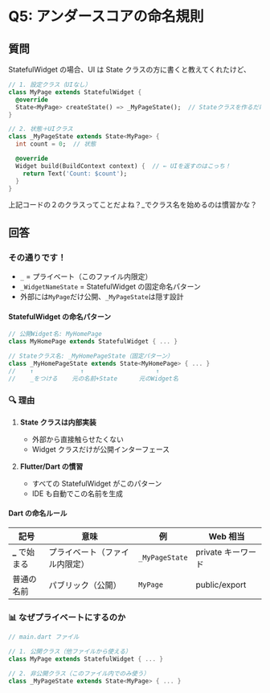 # Q5: アンダースコアの命名規則

## 質問

StatefulWidget の場合、UI は State クラスの方に書くと教えてくれたけど、

```dart
// 1. 設定クラス（UIなし）
class MyPage extends StatefulWidget {
  @override
  State<MyPage> createState() => _MyPageState();  // Stateクラスを作るだけ
}

// 2. 状態＋UIクラス
class _MyPageState extends State<MyPage> {
  int count = 0;  // 状態

  @override
  Widget build(BuildContext context) {  // ← UIを返すのはこっち！
    return Text('Count: $count');
  }
}
```

上記コードの２のクラスってことだよね？\_でクラス名を始めるのは慣習かな？

## 回答

### その通りです！

- `_` = プライベート（このファイル内限定）
- `_WidgetNameState` = StatefulWidget の固定命名パターン
- 外部には`MyPage`だけ公開、`_MyPageState`は隠す設計

#### StatefulWidget の命名パターン

```dart
// 公開Widget名: MyHomePage
class MyHomePage extends StatefulWidget { ... }

// Stateクラス名: _MyHomePageState（固定パターン）
class _MyHomePageState extends State<MyHomePage> { ... }
//    ↑             ↑                    ↑
//    _をつける    元の名前+State      元のWidget名
```

### 🔍 理由

1. **State クラスは内部実装**

   - 外部から直接触らせたくない
   - Widget クラスだけが公開インターフェース

2. **Flutter/Dart の慣習**
   - すべての StatefulWidget がこのパターン
   - IDE も自動でこの名前を生成

#### Dart の命名ルール

| 記号            | 意味                           | 例             | Web 相当           |
| --------------- | ------------------------------ | -------------- | ------------------ |
| **\_** で始まる | プライベート（ファイル内限定） | `_MyPageState` | private キーワード |
| 普通の名前      | パブリック（公開）             | `MyPage`       | public/export      |

### 📊 なぜプライベートにするのか

```dart
// main.dart ファイル

// 1. 公開クラス（他ファイルから使える）
class MyPage extends StatefulWidget { ... }

// 2. 非公開クラス（このファイル内でのみ使う）
class _MyPageState extends State<MyPage> { ... }
```
